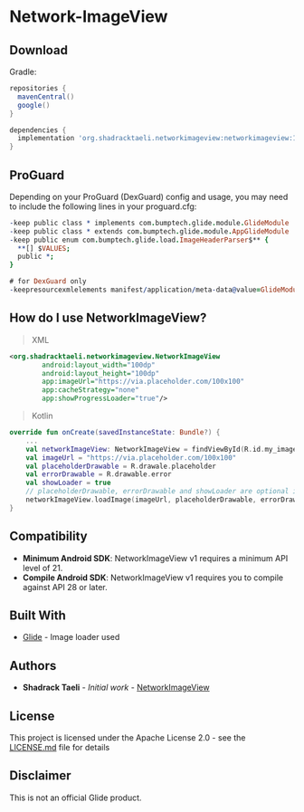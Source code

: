 # Network-ImageView

## Download

Gradle:

```gradle
repositories {
  mavenCentral()
  google()
}

dependencies {
  implementation 'org.shadracktaeli.networkimageview:networkimageview:1.0.0'
}
```

ProGuard
--------
Depending on your ProGuard (DexGuard) config and usage, you may need to include the following lines in your proguard.cfg:

```pro
-keep public class * implements com.bumptech.glide.module.GlideModule
-keep public class * extends com.bumptech.glide.module.AppGlideModule
-keep public enum com.bumptech.glide.load.ImageHeaderParser$** {
  **[] $VALUES;
  public *;
}

# for DexGuard only
-keepresourcexmlelements manifest/application/meta-data@value=GlideModule
```

How do I use NetworkImageView?
-------------------

> XML

```xml
<org.shadracktaeli.networkimageview.NetworkImageView
        android:layout_width="100dp"
        android:layout_height="100dp"
        app:imageUrl="https://via.placeholder.com/100x100"
        app:cacheStrategy="none"
        app:showProgressLoader="true"/>
```

> Kotlin

```kotlin
override fun onCreate(savedInstanceState: Bundle?) {
    ...
    val networkImageView: NetworkImageView = findViewById(R.id.my_image_view)
    val imageUrl = "https://via.placeholder.com/100x100"
    val placeholderDrawable = R.drawale.placeholder
    val errorDrawable = R.drawable.error
    val showLoader = true
    // placeholderDrawable, errorDrawable and showLoader are optional in Kotlin
    networkImageView.loadImage(imageUrl, placeholderDrawable, errorDrawable, showLoader)
}
```

Compatibility
-------------

 * **Minimum Android SDK**: NetworkImageView v1 requires a minimum API level of 21.
 * **Compile Android SDK**: NetworkImageView v1 requires you to compile against API 28 or later.

## Built With

* [Glide](https://bumptech.github.io/glide/) - Image loader used

## Authors

* **Shadrack Taeli** - *Initial work* - [NetworkImageView](https://github.com/shadracktaeli/Network-ImageView)

## License

This project is licensed under the Apache License 2.0 - see the [LICENSE.md](LICENSE.md) file for details

Disclaimer
---------
This is not an official Glide product.
